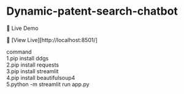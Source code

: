 # Dynamic-patent-search-chatbot

🚀 Live Demo

🔗 [View Live][http://localhost:8501/]

command<br>
1.pip install ddgs
<br>
2.pip install requests
<br>
3.pip install streamlit
<br>
4.pip install beautifulsoup4
<br>
5.python -m streamlit run app.py
